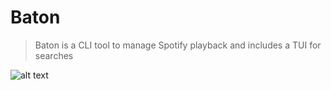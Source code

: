 # Baton
> Baton is a CLI tool to manage Spotify playback and includes a TUI for searches

![alt text](https://github.com/joshuathompson/baton/blob/master/example.gif "Example usage gif")
